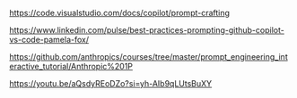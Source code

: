 

https://code.visualstudio.com/docs/copilot/prompt-crafting

https://www.linkedin.com/pulse/best-practices-prompting-github-copilot-vs-code-pamela-fox/



https://github.com/anthropics/courses/tree/master/prompt_engineering_interactive_tutorial/Anthropic%201P


https://youtu.be/aQsdyREoDZo?si=yh-AIb9qLUtsBuXY
